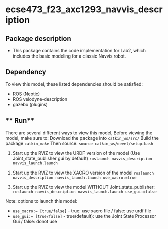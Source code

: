 # ecse473_f23_axc1293_navvis_description
## **Package description**
  - This package contains the code implementation for Lab2, which includes the basic modeling for a classic Navvis robot.

## **Dependency**
To view this model, these listed dependencies should be satisfied:
  - ROS (Neotic)
  - ROS velodyne-description
  - gazebo (plugins)

## ** Run**
There are several different ways to view this model,
Before viewing the model, make sure to:
Download the package into
`catkin_ws/src/`
Build the package
`catkin_make`
Then source:
`source catkin_ws/devel/setup.bash`
1. Start up the RVIZ to view the URDF version of the model (Use Joint_state_publisher gui by default)
`roslaunch navvis_description navvis_launch.launch`

2. Start up the RVIZ to view the XACRO version of the model
`roslaunch navvis_description navvis_launch.launch use_xacro:=true`

3. Start up the RVIZ to view the model WITHOUT Joint_state_publisher:
`roslaunch navvis_description navvis_launch.launch use_gui:=false` 

Note: options to launch this model:
- `use_xacro:= [true/false]` - true: use xacro file / false: use urdf file
- `use_gui:= [true/false]` - true(default): use the Joint State Processor Gui / false: donot use
